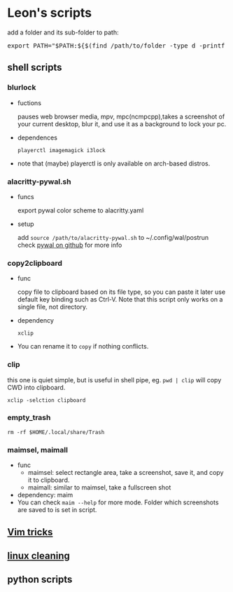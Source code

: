# Leon's scripts

add a folder and its sub-folder to path:
<pre>
export PATH="$PATH:${$(find /path/to/folder -type d -printf %p:)%%:}"
</pre>
## shell scripts

### **blurlock**
+ fuctions

  pauses web browser media, mpv, mpc(ncmpcpp),takes a screenshot of your current desktop, blur it, and use it as a background to lock your pc.

+ dependences

  `playerctl imagemagick i3lock`
+ note that (maybe) playerctl is only available on arch-based distros.

### **alacritty-pywal.sh**
+ funcs

    export pywal color scheme to alacritty.yaml
+ setup

    add `source /path/to/alacritty-pywal.sh` to ~/.config/wal/postrun
    check [pywal on github](https://github.com/dylanaraps/pywal) for more info

### **copy2clipboard**
+ func

    copy file to clipboard based on its file type, so you can paste it later use default key binding such as Ctrl-V. Note that this script only works on a single file, not directory.

+ dependency

    `xclip`
+ You can rename it to `copy` if nothing conflicts.


### clip

  this one is quiet simple, but is useful in shell pipe, eg. `pwd | clip` will copy CWD into clipboard.

`xclip -selction clipboard`

### empty_trash
`rm -rf $HOME/.local/share/Trash`

### **maimsel, maimall**
+ func
    - maimsel: select rectangle area, take a screenshot, save it, and copy it to clipboard.
    - maimall: similar to maimsel, take a fullscreen shot
+ dependency: maim
+ You can check `maim --help` for more mode. Folder which screenshots are saved to is set in script.

## [Vim tricks](https://github.com/blinky39/vimtricks)

## [linux cleaning](Clean.md)

## python scripts
